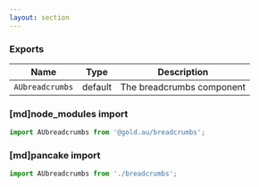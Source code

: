 ```yaml
---
layout: section
---
```


### Exports

| Name       | Type    | Description
|------------|---------|-----------------------------------------------------------------------------
| `AUbreadcrumbs` | default | The breadcrumbs component

### [md]node_modules import

```jsx
import AUbreadcrumbs from '@gold.au/breadcrumbs';
```

### [md]pancake import

```jsx
import AUbreadcrumbs from './breadcrumbs';
```
